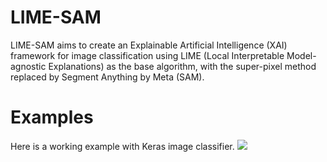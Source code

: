 # LIME-SAM
LIME-SAM aims to create an Explainable Artificial Intelligence (XAI) framework for image classification using LIME (Local Interpretable Model-agnostic Explanations) as the base algorithm, with the super-pixel method replaced by Segment Anything by Meta (SAM).


# Examples
Here is a working example with Keras image classifier. <a href="https://colab.research.google.com/github/stared/thinking-in-tensors-writing-in-pytorch/blob/master/3%20Linear%20regression.ipynb"  target="_blank">
    <img src="https://colab.research.google.com/assets/colab-badge.svg"/>
</a>
